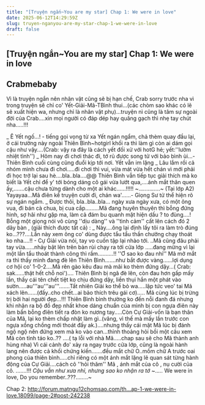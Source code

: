 ```yaml
---
title: "[Truyện ngắn~You are my star] Chap 1: We were in love"
date: 2025-06-12T14:29:59Z
slug: truyen-nganyou-are-my-star-chap-1-we-were-in-love
draft: false
---
```


## [Truyện ngắn~You are my star] Chap 1: We were in love

## Crabmebaby

Vì là truyện ngắn nên nhân vật cũng sẽ bị hạn chế, Crab sorry trước nha vì trong truyện sẽ chỉ co' Yết-Giải-Mã-TBình thui...(các chòm sao khác có lẽ sẽ xuất hiện wa, nhưng chỉ là nhân vật phụ)...truyện nì cũng là tâm sự ngoài đời của Crab....xin mọi người có đáp dép hay quăng gạch thì nhẹ tay chút nha.....!!! 
 
 
 
 _ Ê Yết ngố...! - tiếng gọi vọng từ xa
 Yết ngán ngẩm, chả thèm quay đầu lại, ở cái trường này ngoài Thiên Bình~hotgirl khối ra thì làm gì còn ai dám gọi cậu như vậy....(Crab: vậy ra đây là cách yết đối xử với hotG hẻ; yết:''lườm nhiệt tình'')
_ Hôm nay đi chơi thác đi, tớ rủ được song tử với bảo bình ùi...- Thiên Bình cuối cùng cũng đuổi kịp tới nơi.
 Yết vẫn im lặng
_ Lâu lắm rồi cả nhóm mình chưa đi chơi.....đi chơi thì vui, vừa mát vừa hết chán vì mới phải đi học trở lại sau hè....bla..bla....@@
 Thiên Bình vẫn tiếp tục giải thích mà ko biết là Yết chỉ để y' tới bóng dáng cô gái vừa lướt qua,....ánh mắt thân quen ấy,.......cậu chưa từng dành cho một ai khác......!!!!! 
 ~..*...*....*...*..~
 (Tại lớp A2)
 Yayayaa...Mã điên kể truyện cười đi, chán wa'......- Giọng Sư tử thể hiện rõ sự ngán ngẩm.
 _ Được thôi, bla..bla..bla... ngày xưa ngày xưa, có một ông vua, đi bán cà chua, bị cua cắp.........Mã đang huyên thuyên thì bỗng đứng hình, sợ hãi như gặp ma, làm cả đám bu quanh mặt hiện dấu ? to đùng....! 
Bỗng một giọng nói vô cùng ''dịu dàng'' và ''tình cảm'' cất lên cách đó 2 dãy bàn , (giải thích được tất cả) :
_ Này....ông lại định lấy tôi ra làm trò đúng ko...???....Lần này xem ông co' dùng được tẩu tẩu thần chưởng chạy thoát ko nha....!! - Cự Giải vừa nói, tay vo cuốn tập lại nhào tới. ..Mã cũng đâu phải tay vừa......nhảy bật lên trên bàn rùi chạy ra tới cửa lớp .....đang mừng vì lại một lần tẩu thoát thành công thì rầm..........!! ''Ơ sao ko đau nhỉ'' 
 Mã mở mắt ra thì thấy mình đang đè lên Thiên Bình.......như bắt được vàng......lợi dụng cơ hội co' 1-0-2....Mã rên gào kêu đau mà mãi ko thèm đứng dậy...( Crab: sak......thật hết chỗ noi')....
 Thiên Bình bị ngã đè lên, còn đau hơn gấp mấy lần, thấy cái tên chết tiệt ko chịu đứng dậy, liền thụi hắn một phát vào sườn.....au'''au'''au'''.......Tất nhiên Giải ko thể bỏ wa.....lập tức veo' tai Mã xách lên......(đấy..cho chết...ai bảo thích trêu gái cơ).....
 Mã cùng lúc bị trừng trị bởi hai người đẹp...!!! Thiên Bình bình thường ko đến nỗi đanh đá nhưng khi nhận ra bộ đồ đẹp nhất khoe dáng chuẩn của mình bị con ngựa điên này làm bẩn bỗng điên tiết ra đòn ko nương tay.....Còn Cự Giải-vốn là bạn thân của Mã, lại ko thèm chấp nhặt làm gì..(vâng, vì thế mà mấy lần trước con ngựa xổng chồng mới thoát đấy ak.)....nhưng thấy cái mặt Mã lúc bị đánh ngộ ngộ nên đứng xem mà ko vào can...thỉnh thoảng hỏi bồi một câu xem Mã còn tỉnh táo ko..?? ....( tạ lỗi với nhà Mã.....chap sau sẽ cho Mã thành anh hùng nha) 
 Vì cái cảnh đo' xảy ra ngay trước cửa lớp, cũng là ngoài hành lang nên được cả khối chứng kiến.......đều mắt chữ O..mồm chữ A trước oai phong của thiên bình.....chỉ riêng có một ánh mắt lặng lẽ quan sát từng hành động của Cự Giải....cách cô ''hỏi thăm'' Mã , ánh mắt của cô , nụ cười của cô. .......!!! 
 *Cậu vẫn như xưa nhỉ, nhưng sao ko nhận ra tớ* 
 ~..*...* We were in love, Do you remember..???...*...*..~ 
 


Chap 2: http://forum.matngu12chomsao.com/th...ap-1-we-were-in-love.18099/page-2#post-242238